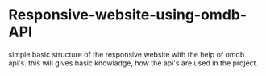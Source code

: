 # Responsive-website-using-omdb-API
simple basic structure of the responsive website with the help of omdb api's.
this will gives basic knowladge, how the api's are used in the project.  
